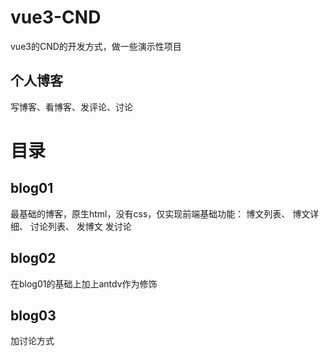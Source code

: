 # vue3-CND
vue3的CND的开发方式，做一些演示性项目

## 个人博客
写博客、看博客、发评论、讨论

# 目录
## blog01
最基础的博客，原生html，没有css，仅实现前端基础功能：
博文列表、
博文详细、
讨论列表、
发博文
发讨论

## blog02
在blog01的基础上加上antdv作为修饰

## blog03
加讨论方式


